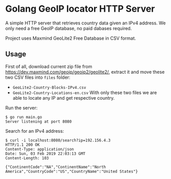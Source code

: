 # Golang GeoIP locator HTTP Server

A simple HTTP server that retrieves country data given an IPv4 address. We only need a free GeoIP database, no paid dabases required.

Project uses Maxmind GeoLite2 Free Database in CSV format.

## Usage

First of all, download current zip file from https://dev.maxmind.com/geoip/geoip2/geolite2/, extract it and move these two CSV files into `files` folder:
* `GeoLite2-Country-Blocks-IPv4.csv`
* `GeoLite2-Country-Locations-en.csv`
With only these two files we are able to locate any IP and get respective country.

Run the server:

```
$ go run main.go
Server listening at port 8080
```

Search for an IPv4 address:
```
$ curl -i localhost:8080/search?ip=192.156.4.3
HTTP/1.1 200 OK
Content-Type: application/json
Date: Sun, 03 Feb 2019 22:03:13 GMT
Content-Length: 103

{"ContinentCode":"NA","ContinentName":"North America","CountryCode":"US","CountryName":"United States"}
```


